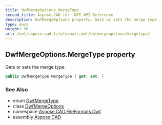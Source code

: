 ```yaml
---
title: DwfMergeOptions.MergeType
second_title: Aspose.CAD for .NET API Reference
description: DwfMergeOptions property. Gets or sets the merge type
type: docs
weight: 30
url: /net/aspose.cad.fileformats.dwf/dwfmergeoptions/mergetype/
---
```

## DwfMergeOptions.MergeType property

Gets or sets the merge type.

```csharp
public DwfMergeType MergeType { get; set; }
```

### See Also

* enum [DwfMergeType](../../dwfmergetype/)
* class [DwfMergeOptions](../)
* namespace [Aspose.CAD.FileFormats.Dwf](../../dwfmergeoptions/)
* assembly [Aspose.CAD](../../../)


